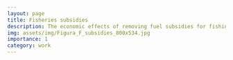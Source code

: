 ```yaml
---
layout: page
title: Fisheries subsidies
description: The economic effects of removing fuel subsidies for fishing sector.
img: assets/img/Figura_F_subsidies_800x534.jpg
importance: 1
category: work
---
```



